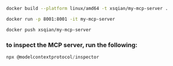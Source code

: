 ``` sh
docker build --platform linux/amd64 -t xsqian/my-mcp-server .

docker run -p 8001:8001 -it my-mcp-server

docker push xsqian/my-mcp-server
```

### to inspect the MCP server, run the following:

``` js
npx @modelcontextprotocol/inspector
```